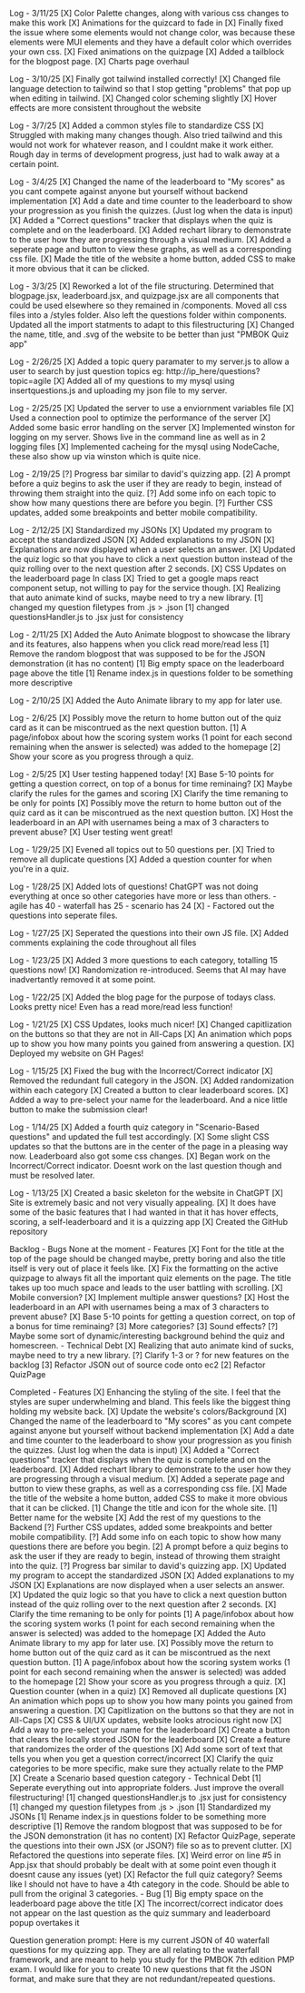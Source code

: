 Log - 3/11/25
    [X] Color Palette changes, along with various css changes to make this work
    [X] Animations for the quizcard to fade in
    [X] Finally fixed the issue where some elements would not change color, was because these elements were MUI elements and they have a default color which overrides your own css.
    [X] Fixed animations on the quizpage
    [X] Added a tailblock for the blogpost page.
    [X] Charts page overhaul

Log - 3/10/25
    [X] Finally got tailwind installed correctly!
    [X] Changed file language detection to tailwind so that I stop getting "problems" that pop up when editing in tailwind.
    [X] Changed color scheming slightly
    [X] Hover effects are more consistent throughout the website    

Log - 3/7/25
    [X] Added a common styles file to standardize CSS
    [X] Struggled with making many changes though. Also tried tailwind and this would not work for whatever reason, and I couldnt make it work either. Rough day in terms of development progress, just had to walk away at a certain point.

Log - 3/4/25
    [X] Changed the name of the leaderboard to "My scores" as you cant compete against anyone but yourself without backend implementation
    [X] Add a date and time counter to the leaderboard to show your progression as you finish the quizzes. (Just log when the data is input)
    [X] Added a "Correct questions" tracker that displays when the quiz is complete and on the leaderboard.
    [X] Added rechart library to demonstrate to the user how they are progressing through a visual medium.
    [X] Added a seperate page and button to view these graphs, as well as a corresponding css file.
    [X] Made the title of the website a home button, added CSS to make it more obvious that it can be clicked.

Log - 3/3/25
    [X] Reworked a lot of the file structuring. Determined that blogpage.jsx, leaderboard.jsx, and quizpage.jsx are all components that could be used elsewhere so they remained in /components. Moved all css files into a /styles folder. Also left the questions folder within components. Updated all the import statments to adapt to this filestructuring
    [X] Changed the name, title, and .svg of the website to be better than just "PMBOK Quiz app"

Log - 2/26/25
    [X] Added a topic query paramater to my server.js to allow a user to search by just question topics eg: http://ip_here/questions?topic=agile
    [X] Added all of my questions to my mysql using insertquestions.js and uploading my json file to my server. 

Log - 2/25/25
    [X] Updated the server to use a enviornment variables file
    [X] Used a connection pool to optimize the performance of the server
    [X] Added some basic error handling on the server
    [X] Implemented winston for logging on my server. Shows live in the command line as well as in 2 logging files
    [X] Implemented cacheing for the mysql using NodeCache, these also show up via winston which is quite nice.

Log - 2/19/25
    [?] Progress bar similar to david's quizzing app.
    [2] A prompt before a quiz begins to ask the user if they are ready to begin, instead of throwing them straight into the quiz.
    [?] Add some info on each topic to show how many questions there are before you begin.
    [?] Further CSS updates, added some breakpoints and better mobile compatibility.

Log - 2/12/25
    [X] Standardized my JSONs
    [X] Updated my program to accept the standardized JSON
    [X] Added explanations to my JSON
    [X] Explanations are now displayed when a user selects an answer.
    [X] Updated the quiz logic so that you have to click a next question button instead of the quiz rolling over to the next question after 2 seconds.
    [X] CSS Updates on the leaderboard page
In class
    [X] Tried to get a google maps react component setup, not willing to pay for the service though.
    [X] Realizing that auto animate kind of sucks, maybe need to try a new library.
    [1] changed my question filetypes from .js > .json
    [1] changed questionsHandler.js to .jsx just for consistency

Log - 2/11/25
    [X] Added the Auto Animate blogpost to showcase the library and its features, also happens when you click read more/read less
    [1] Remove the random blogpost that was supposed to be for the JSON demonstration (it has no content)
    [1] Big empty space on the leaderboard page above the title
    [1] Rename index.js in questions folder to be something more descriptive

Log - 2/10/25
    [X] Added the Auto Animate library to my app for later use.    

Log - 2/6/25
    [X] Possibly move the return to home button out of the quiz card as it can be miscontrued as the next question button.
    [1] A page/infobox about how the scoring system works (1 point for each second remaining when the answer is selected) was added to the homepage
    [2] Show your score as you progress through a quiz.

Log - 2/5/25
    [X] User testing happened today!
        [X] Base 5-10 points for getting a question correct, on top of a bonus for time reminaing?
        [X] Maybe clarify the rules for the games and scoring
        [X] Clarify the time remaning to be only for points
        [X] Possibly move the return to home button out of the quiz card as it can be miscontrued as the next question button.
        [X] Host the leaderboard in an API with usernames being a max of 3 characters to prevent abuse?
    [X] User testing went great!

Log - 1/29/25
    [X] Evened all topics out to 50 questions per.
    [X] Tried to remove all duplicate questions
    [X] Added a question counter for when you're in a quiz.

Log - 1/28/25
    [X] Added lots of questions! ChatGPT was not doing everything at once so other categories have more or less than others.
        - agile has 40
        - waterfall has 25
        - scenario has 24
    [X] - Factored out the questions into seperate files.

Log - 1/27/25
    [X] Seperated the questions into their own JS file.
    [X] Added comments explaining the code throughout all files

Log - 1/23/25
    [X] Added 3 more questions to each category, totalling 15 questions now!
    [X] Randomization re-introduced. Seems that AI may have inadvertantly removed it at some point.

Log - 1/22/25
    [X] Added the blog page for the purpose of todays class. Looks pretty nice! Even has a read more/read less function!

Log - 1/21/25
    [X] CSS Updates, looks much nicer!
    [X] Changed capitlization on the buttons so that they are not in All-Caps
    [X] An animation which pops up to show you how many points you gained from answering a question.
    [X] Deployed my website on GH Pages!

Log - 1/15/25
    [X] Fixed the bug with the Incorrect/Correct indicator
    [X] Removed the redundant full category in the JSON.
    [X] Added randomization within each category
    [X] Created a button to clear leaderboard scores.
    [X] Added a way to pre-select your name for the leaderboard. And a nice little button to make the submission clear!

Log - 1/14/25
    [X] Added a fourth quiz category in "Scenario-Based questions" and updated the full test accordingly.
    [X] Some slight CSS updates so that the buttons are in the center of the page in a pleasing way now. Leaderboard also got some css changes.
    [X] Began work on the Incorrect/Correct indicator. Doesnt work on the last question though and must be resolved later.

Log - 1/13/25
    [X] Created a basic skeleton for the website in ChatGPT
    [X] Site is extremely basic and not very visually appealing.
    [X] It does have some of the basic features that I had wanted in that it has hover effects, scoring, a self-leaderboard and it is a quizzing app
    [X] Created the GitHub repository

Backlog
    - Bugs
        None at the moment
    - Features
        [X] Font for the title at the top of the page should be changed maybe, pretty boring and also the title itself is very out of place it feels like.
        [X] Fix the formatting on the active quizpage to always fit all the important quiz elements on the page. The title takes up too much space and leads to the user battling with scrolling.
        [X] Mobile conversion?
        [X] Implement multiple answer questions?
        [X] Host the leaderboard in an API with usernames being a max of 3 characters to prevent abuse?
        [X] Base 5-10 points for getting a question correct, on top of a bonus for time reminaing?
        [3] More categories?
        [3] Sound effects?
        [?] Maybe some sort of dynamic/interesting background behind the quiz and homescreen.
    - Technical Debt
        [X] Realizing that auto animate kind of sucks, maybe need to try a new library.
        [?] Clarify 1-3 or ? for new features on the backlog
        [3] Refactor JSON out of source code onto ec2
        [2] Refactor QuizPage

Completed
    - Features
        [X] Enhancing the styling of the site. I feel that the styles are super underwhelming and bland. This feels like the biggest thing holding my website back.
        [X] Update the website's colors/Background
        [X] Changed the name of the leaderboard to "My scores" as you cant compete against anyone but yourself without backend implementation
        [X] Add a date and time counter to the leaderboard to show your progression as you finish the quizzes. (Just log when the data is input)
        [X] Added a "Correct questions" tracker that displays when the quiz is complete and on the leaderboard.
        [X] Added rechart library to demonstrate to the user how they are progressing through a visual medium.
        [X] Added a seperate page and button to view these graphs, as well as a corresponding css file.
        [X] Made the title of the website a home button, added CSS to make it more obvious that it can be clicked.
        [1] Change the title and icon for the whole site.
        [1] Better name for the website
        [X] Add the rest of my questions to the Backend
        [?] Further CSS updates, added some breakpoints and better mobile compatibility.
        [?] Add some info on each topic to show how many questions there are before you begin.
        [2] A prompt before a quiz begins to ask the user if they are ready to begin, instead of throwing them straight into the quiz.
        [?] Progress bar similar to david's quizzing app.
        [X] Updated my program to accept the standardized JSON
        [X] Added explanations to my JSON
        [X] Explanations are now displayed when a user selects an answer.
        [X] Updated the quiz logic so that you have to click a next question button instead of the quiz rolling over to the next question after 2 seconds.
        [X] Clarify the time remaning to be only for points
        [1] A page/infobox about how the scoring system works (1 point for each second remaining when the answer is selected) was added to the homepage
        [X] Added the Auto Animate library to my app for later use.
        [X] Possibly move the return to home button out of the quiz card as it can be miscontrued as the next question button.
        [1] A page/infobox about how the scoring system works (1 point for each second remaining when the answer is selected) was added to the homepage
        [2] Show your score as you progress through a quiz.
        [X] Question counter (when in a quiz)
        [X] Removed all duplicate questions
        [X] An animation which pops up to show you how many points you gained from answering a question.
        [X] Capitlization on the buttons so that they are not in All-Caps
        [X] CSS & UI/UX updates, website looks atrocious right now
        [X] Add a way to pre-select your name for the leaderboard
        [X] Create a button that clears the locally stored JSON for the leaderboard
        [X] Create a feature that randomizes the order of the questions
        [X] Add some sort of text that tells you when you get a question correct/incorrect
        [X] Clarify the quiz categories to be more specific, make sure they actually relate to the PMP
        [X] Create a Scenario based question category
    - Technical Debt
        [1] Seperate everything out into appropriate folders. Just improve the overall filestructuring!
        [1] changed questionsHandler.js to .jsx just for consistency
        [1] changed my question filetypes from .js > .json
        [1] Standardized my JSONs
        [1] Rename index.js in questions folder to be something more descriptive
        [1] Remove the random blogpost that was supposed to be for the JSON demonstration (it has no content)
        [X] Refactor QuizPage, seperate the questions into their own JSX (or JSON?) file so as to prevent clutter.
        [X] Refactored the questions into seperate files.
        [X] Weird error on line #5 in App.jsx that should probably be dealt with at some point even though it doesnt cause any issues (yet)
        [X] Refactor the full quiz category? Seems like I should not have to have a 4th category in the code. Should be able to pull from the original 3 categories.
    - Bug
        [1] Big empty space on the leaderboard page above the title
        [X] The incorrect/correct indicator does not appear on the last question as the quiz summary and leaderboard popup overtakes it

Question generation prompt: Here is my current JSON of 40 waterfall questions for my quizzing app. They are all relating to the waterfall framework, and are meant to help you study for the PMBOK 7th edition PMP exam. I would like for you to create 10 new questions that fit the JSON format, and make sure that they are not redundant/repeated questions.